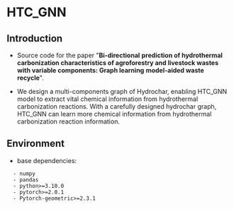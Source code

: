 # HTC_GNN

## Introduction
* Source code for the paper "**Bi-directional** **prediction of hydrothermal carbonization characteristics of agroforestry and livestock wastes with variable components: Graph learning** **model-aided waste recycle**".

* We design a multi-components graph of Hydrochar, enabling HTC_GNN model to extract vital chemical information from  hydrothermal carbonization reactions. With a carefully designed hydrochar graph, HTC_GNN can learn more chemical information from hydrothermal carbonization reaction information. 


## Environment

* base dependencies:
```
  - numpy
  - pandas
  - python>=3.10.0
  - pytorch>=2.0.1
  - Pytorch-geometric>=2.3.1
```


